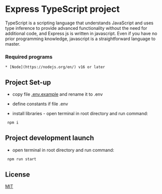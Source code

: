 # Express TypeScript project


TypeScript is a scripting language that understands JavaScript and uses type inference to provide advanced functionality without the need for additional code, and Express js is written in javascript. Even if you have no prior programming knowledge, javascript is a straightforward language to master.

### Required programs

    * [Node](https://nodejs.org/en/) v16 or later

##  Project Set-up

  * copy file [.env.example](https://github.com/Spickeyy/Node/blob/main/.env.example) and rename it to .env

  * define constants if file .env

  * install libraries - open terminal in root directory and run command:

```bash
 npm i
```

## Project development launch

  * open terminal in root directory and run command:

```bash
 npm run start
```

## License

[MIT](https://choosealicense.com/licenses/mit/)
